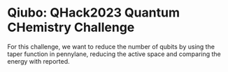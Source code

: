 


# Qiubo: QHack2023 Quantum CHemistry Challenge

For this challenge, we want to reduce the number of qubits by using the taper function in pennylane, reducing the active space and comparing the energy with reported.
